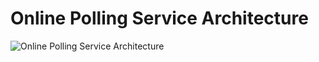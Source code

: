 # Online Polling Service Architecture

![Online Polling Service Architecture](https://kroki.io/plantuml/svg/eNqlVEFu00AU3c8pPkGiiUQq2rABkapx4pRIKU3jRCyqLCb2T2zizFgzY0qEsmWBkEBQqQsWEb0BAiTOwwXoEZixY3DSFIQ6G9szb957__0v70tFhYqnIbmlfJwiyAkq15-VeazCgCGRk4BFVNApmE81ixC4UD4nRAUqRAJ6VatVuFycf_n5_S0cMYODDg_1cwwOiueBiwSZB-kFsgUNHBmMy0MuJIy40K_TiDNkSuYEu-gqysYhWtSdjAWPmVc3V6AdjH1lhXHeXYMqOqTyCvaAh14OVhOCny5PBJ2tn_T8wJ0wlBJ2c0eOTz1-aspRQouSkd5EKFxX8kwqnBbgJUnCYdzT2KbgTOkQCkAlNG19CMt1crl48w6e4hBqUQTFLlJXbT-TpQHkIR8-wyEfBiGmqMNav5Uh5nkdU77JungUye1aFJQSQWtN8OwcurbTg1qnNVhR-QROMGY07MLjeDi4Sp-lLAs5Qm-5aRL5eGEScY7bSedRJPINK4fOpF5ngTWsPx7mecktsF8oFNqOng_G9DQEnEkoZlnCj1fvYVlwCcpgtfs2-Xuk5ZPbO_aDe83mXZV1uloZlPfWQ4GHeqDPvqUbdRqG8h_EjzRzo75zv1JfZd6Qasr91dA4XJtXv7k3N_nmnjfz3szyskMttqlD2RSaBunm38mTmU4ddG37CdkwjKbYym69Udld9ZRWuzIziafFBRzHKAKUWqQnKJM09fA_5HvXVazZO7H0E1HoR3rOUZI52del6T_mL-OEwtE=)
